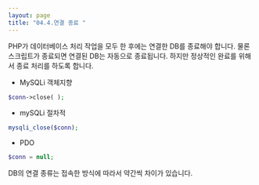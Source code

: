 ```yaml
---
layout: page
title: "04.4.연결 종료 "
--- 
```

PHP가 데이터베이스 처리 작업을 모두 한 후에는 연결한 DB를 종료해야 합니다. 물론 스크립트가 종료되면 연결된 DB는 자동으로 종료됩니다. 하지만 정상적인 완료를 위해 서 종료 처리를 하도록 합니다.  

* MySQLi 객체지향 
```php
$conn->close( ); 
```

* mySQLi 절차적 
```php
mysqli_close($conn); 
```

* PDO 
```php
$conn = null; 
```

DB의 연결 종류는 접속한 방식에 따라서 약간씩 차이가 있습니다. 
